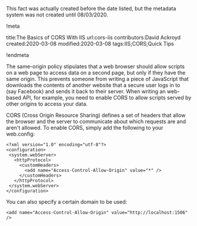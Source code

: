 This fact was actually created before the date listed, but the metadata system was not created until 08/03/2020.

!meta

title:The Basics of CORS With IIS
url:cors-iis
contributors:David Ackroyd
created:2020-03-08
modified:2020-03-08
tags:IIS;CORS;Quick Tips

!endmeta

The same-origin policy stipulates that a web browser should allow scripts on a web page to access data on a second page, but only if they have the same origin. This prevents someone from writing a piece of JavaScript that downloads the contents of another website that a secure user logs in to (say Facebook) and sends it back to their server. When writing an web-based API, for example, you need to enable CORS to allow scripts served by other origins to access your data.

CORS (Cross Origin Resource Sharing) defines a set of headers that allow the browser and the server to communicate about which requests are and aren't allowed. To enable CORS, simply add the following to your web.config:

	<?xml version="1.0" encoding="utf-8"?>
	<configuration>
	 <system.webServer>
	   <httpProtocol>
		 <customHeaders>
		   <add name="Access-Control-Allow-Origin" value="*" />
		 </customHeaders>
	   </httpProtocol>
	 </system.webServer>
	</configuration>

You can also specify a certain domain to be used:

	<add name="Access-Control-Allow-Origin" value="http://localhost:1506" />
